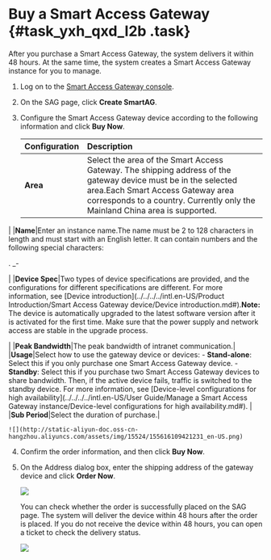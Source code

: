 # Buy a Smart Access Gateway {#task_yxh_qxd_l2b .task}

After you purchase a Smart Access Gateway, the system delivers it within 48 hours. At the same time, the system creates a Smart Access Gateway instance for you to manage.

1.  Log on to the [Smart Access Gateway console](https://smartag.console.aliyun.com). 
2.  On the SAG page, click **Create SmartAG**. 
3.  Configure the Smart Access Gateway device according to the following information and click **Buy Now**. 

    |Configuration|Description|
    |:------------|:----------|
    |**Area**|Select the area of the Smart Access Gateway. The shipping address of the gateway device must be in the selected area.Each Smart Access Gateway area corresponds to a country. Currently only the Mainland China area is supported.

|
    |**Name**|Enter an instance name.The name must be 2 to 128 characters in length and must start with an English letter. It can contain numbers and the following special characters:

. \_-

|
    |**Device Spec**|Two types of device specifications are provided, and the configurations for different specifications are different. For more information, see [Device introduction](../../../../intl.en-US/Product Introduction/Smart Access Gateway device/Device introduction.md#).**Note:** The device is automatically upgraded to the latest software version after it is activated for the first time. Make sure that the power supply and network access are stable in the upgrade process.

|
    |**Peak Bandwidth**|The peak bandwidth of intranet communication.|
    |**Usage**|Select how to use the gateway device or devices:    -   **Stand-alone**: Select this if you only purchase one Smart Access Gateway device.
    -   **Standby**: Select this if you purchase two Smart Access Gateway devices to share bandwidth. Then, if the active device fails, traffic is switched to the standby device. For more information, see [Device-level configurations for high availability](../../../../intl.en-US/User Guide/Manage a Smart Access Gateway instance/Device-level configurations for high availability.md#).
|
    |**Sub Period**|Select the duration of purchase.|

    ![](http://static-aliyun-doc.oss-cn-hangzhou.aliyuncs.com/assets/img/15524/155616109421231_en-US.png)

4.  Confirm the order information, and then click **Buy Now**. 
5.  On the Address dialog box, enter the shipping address of the gateway device and click **Order Now**. 

    ![](http://static-aliyun-doc.oss-cn-hangzhou.aliyuncs.com/assets/img/15524/155616109421238_en-US.png)

    You can check whether the order is successfully placed on the SAG page. The system will deliver the device within 48 hours after the order is placed. If you do not receive the device within 48 hours, you can open a ticket to check the delivery status.

    ![](http://static-aliyun-doc.oss-cn-hangzhou.aliyuncs.com/assets/img/15524/155616109421239_en-US.png)


